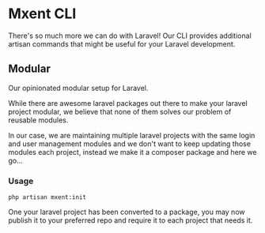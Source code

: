 # Mxent CLI

There's so much more we can do with Laravel!
Our CLI provides additional artisan commands that might be useful for your Laravel development.

## Modular

Our opinionated modular setup for Laravel.

While there are awesome laravel packages out there to make your laravel project modular, we believe that none of them solves our problem of reusable modules.

In our case, we are maintaining multiple laravel projects with the same login and user management modules and we don't want to keep updating those modules each project, instead we make it a composer package and here we go...

### Usage

    php artisan mxent:init

One your laravel project has been converted to a package, you may now publish it to your preferred repo and require it to each project that needs it.